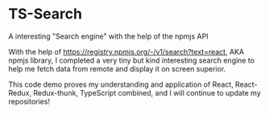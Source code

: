 # TS-Search
A interesting "Search engine" with the help of the npmjs API

With the help of https://registry.npmjs.org/-/v1/search?text=react, AKA npmjs library, I completed a very tiny but kind interesting search engine to help me fetch data from remote and display it on screen superior.

This code demo proves my understanding and application of React, React-Redux, Redux-thunk, TypeScript combined, and I will continue to update my repositories!
